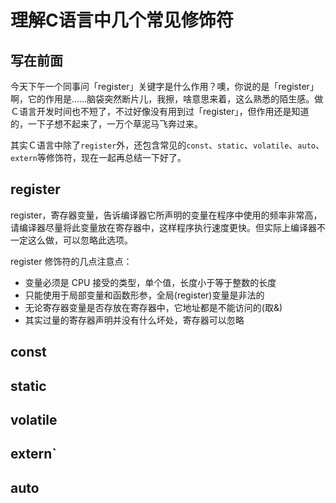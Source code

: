 # 理解C语言中几个常见修饰符
## 写在前面
今天下午一个同事问「register」关键字是什么作用？噢，你说的是「register」啊，它的作用是......脑袋突然断片儿，我擦，啥意思来着，这么熟悉的陌生感。做Ｃ语言开发时间也不短了，不过好像没有用到过「register」，但作用还是知道的，一下子想不起来了，一万个草泥马飞奔过来。

其实Ｃ语言中除了`register`外，还包含常见的`const`、`static`、`volatile`、`auto`、`extern`等修饰符，现在一起再总结一下好了。

## register
register，寄存器变量，告诉编译器它所声明的变量在程序中使用的频率非常高，请编译器尽量将此变量放在寄存器中，这样程序执行速度更快。但实际上编译器不一定这么做，可以忽略此选项。

register 修饰符的几点注意点：
- 变量必须是 CPU 接受的类型，单个值，长度小于等于整数的长度
- 只能使用于局部变量和函数形参，全局(register)变量是非法的
- 无论寄存器变量是否存放在寄存器中，它地址都是不能访问的(取&)
- 其实过量的寄存器声明并没有什么坏处，寄存器可以忽略

## const


## static


## volatile


## extern`


## auto


